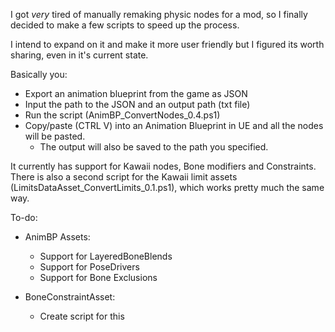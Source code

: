 I got *very* tired of manually remaking physic nodes for a mod, so I finally decided to make a few scripts to speed up the process.

I intend to expand on it and make it more user friendly but I figured its worth sharing, even in it's current state.

Basically you:
* Export an animation blueprint from the game as JSON
* Input the path to the JSON and an output path (txt file)
* Run the script (AnimBP_ConvertNodes_0.4.ps1)
* Copy/paste (CTRL V) into an Animation Blueprint in UE and all the nodes will be pasted. 
  * The output will also be saved to the path you specified.

It currently has support for Kawaii nodes, Bone modifiers and Constraints. There is also a second script for the Kawaii limit assets (LimitsDataAsset_ConvertLimits_0.1.ps1), which works pretty much the same way.

To-do:
* AnimBP Assets:
  * Support for LayeredBoneBlends
  * Support for PoseDrivers
  * Support for Bone Exclusions

* BoneConstraintAsset:
  * Create script for this
